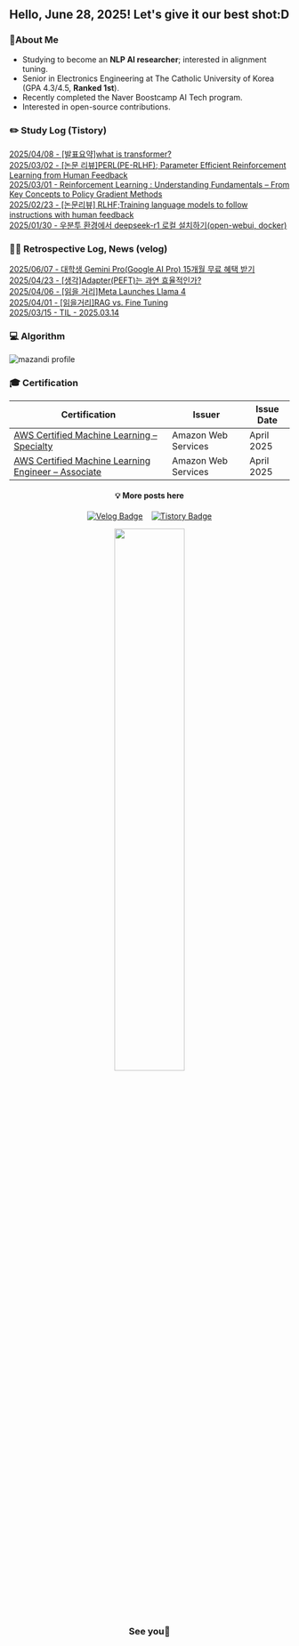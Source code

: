 ## Hello, June 28, 2025! Let's give it our best shot:D

### 🚀About Me

- Studying to become an **NLP AI researcher**; interested in alignment tuning.
- Senior in Electronics Engineering at The Catholic University of Korea (GPA 4.3/4.5, **Ranked 1st**).
- Recently completed the Naver Boostcamp AI Tech program.
- Interested in open-source contributions.

### ✏️ Study Log (Tistory)
[2025/04/08 - \[발표요약\]what is transformer?](https://def-init.tistory.com/32) <br/>
[2025/03/02 - \[논문 리뷰\]PERL(PE-RLHF); Parameter Efficient Reinforcement Learning from Human Feedback](https://def-init.tistory.com/30) <br/>
[2025/03/01 - Reinforcement Learning : Understanding Fundamentals &ndash; From Key Concepts to Policy Gradient Methods](https://def-init.tistory.com/29) <br/>
[2025/02/23 - \[논문리뷰\] RLHF;Training language models to follow instructions with human feedback](https://def-init.tistory.com/28) <br/>
[2025/01/30 - 우분투 환경에서 deepseek-r1 로컬 설치하기(open-webui, docker)](https://def-init.tistory.com/27) <br/>



### ✍🏻 Retrospective Log, News (velog)
[2025/06/07 - 대학생 Gemini Pro(Google AI Pro) 15개월 무료 혜택 받기](https://velog.io/@kms39273/%EB%8C%80%ED%95%99%EC%83%9D-Google-Gemini-Pro-15%EA%B0%9C%EC%9B%94-%EB%AC%B4%EB%A3%8C-%ED%98%9C%ED%83%9D-%EB%B0%9B%EA%B8%B0) <br/>
[2025/04/23 - [생각]Adapter(PEFT)는 과연 효율적인가?](https://velog.io/@kms39273/%EC%83%9D%EA%B0%81AdapterPEFT%EB%8A%94-%EA%B3%BC%EC%97%B0-%ED%9A%A8%EC%9C%A8%EC%A0%81%EC%9D%B8%EA%B0%80) <br/>
[2025/04/06 - [읽을 거리]Meta Launches Llama 4](https://velog.io/@kms39273/%EC%9D%BD%EC%9D%84-%EA%B1%B0%EB%A6%ACMeta-Launches-Llama-4) <br/>
[2025/04/01 - [읽을거리]RAG vs. Fine Tuning](https://velog.io/@kms39273/RAG-vs.-Fine-Tuning) <br/>
[2025/03/15 - TIL - 2025.03.14](https://velog.io/@kms39273/TIL-2025.03.14) <br/>


### 💻 Algorithm
![mazandi profile](http://mazandi.herokuapp.com/api?handle=kms39273&theme=warm)

### 🎓 Certification

| Certification                                                                                                                | Issuer                    | Issue Date  |
| ---------------------------------------------------------------------------------------------------------------------------- | ------------------------- | ----------- |
| [AWS Certified Machine Learning – Specialty](https://www.credly.com/badges/54edcc42-016b-4e57-8138-54e3e25c4cec/linked_in_profile)          | Amazon Web Services | April 2025  |
| [AWS Certified Machine Learning Engineer – Associate](https://www.credly.com/badges/6e181d13-c2f5-4374-aa2a-374d8f07b93a/linked_in_profile) | Amazon Web Services | April 2025  |

<div align="center">

#### 💡 More posts here

[![Velog Badge](http://img.shields.io/badge/Tistory-F76A1C?style=flat-square&logo=Tistory&logoColor=white&link=https://def-init.tistory.com)](https://def-init.tistory.com/)
&nbsp;&nbsp;
[![Tistory Badge](http://img.shields.io/badge/Velog-20C997?style=flat-square&logo=Velog&logoColor=white&link=https://velog.io/@kms39273/posts)](https://velog.io/@kms39273/posts)

</div>

<div align="center">

<img src="https://github.com/user-attachments/assets/8fa48fc4-0b28-4ea3-9f77-241896097d70" style="width: 50%;">

### See you👋

</div>

